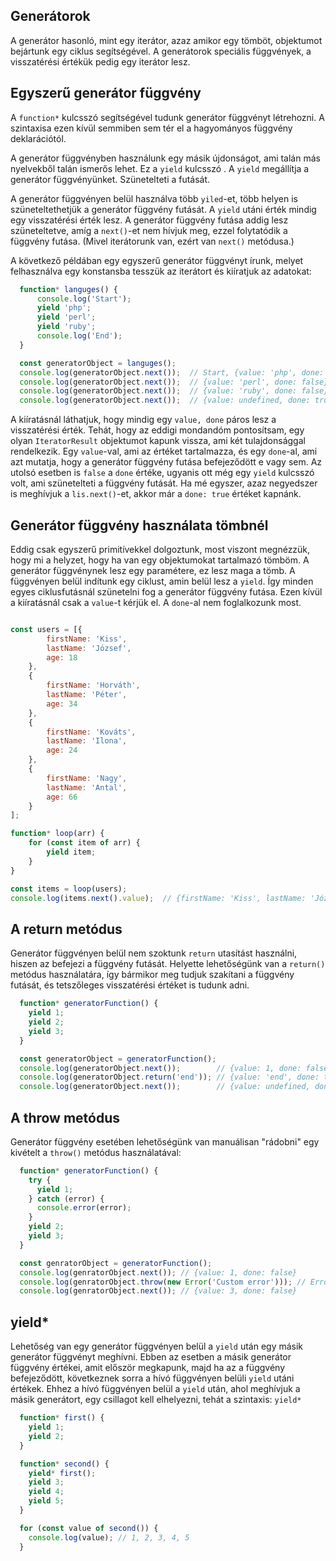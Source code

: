 ## Generátorok
A generátor hasonló, mint egy iterátor, azaz amikor egy tömböt, objektumot bejártunk egy ciklus segítségével.
A generátorok speciális függvények, a visszatérési értékük pedig egy iterátor lesz.

## Egyszerű generátor függvény
A `function*` kulcsszó segítségével tudunk generátor függvényt létrehozni. A szintaxisa ezen kívül semmiben sem tér el a hagyományos függvény deklarációtól.

A generátor függvényben használunk egy másik újdonságot, ami talán más nyelvekből talán ismerős lehet. Ez a `yield` kulcsszó . A `yield` megállítja a generátor függvényünket. Szünetelteti a futását.

A generátor függvényen belül használva több `yiled`-et, több helyen is szüneteltethetjük a generátor függvény futását. A `yield` utáni érték mindig egy visszatérési érték lesz. A generátor függvény futása addig lesz szüneteltetve, amíg a `next()`-et nem hívjuk meg, ezzel folytatódik a függvény futása. (Mivel iterátorunk van, ezért van `next()` metódusa.)

A következő példában egy egyszerű generátor függvényt írunk, melyet felhasználva egy konstansba tesszük az iterátort és kiíratjuk az adatokat:

```javascript
  function* languges() {
      console.log('Start');
      yield 'php';
      yield 'perl';
      yield 'ruby';
      console.log('End');
  }

  const generatorObject = languges(); 
  console.log(generatorObject.next());  // Start, {value: 'php', done: false}
  console.log(generatorObject.next());  // {value: 'perl', done: false}
  console.log(generatorObject.next());  // {value: 'ruby', done: false}, End
  console.log(generatorObject.next());  // {value: undefined, done: true}
```

A kiíratásnál láthatjuk, hogy mindig egy `value, done` páros lesz a visszatérési érték. Tehát, hogy az eddigi mondandóm pontosítsam, egy olyan `IteratorResult` objektumot kapunk vissza, ami két tulajdonsággal rendelkezik. Egy `value`-val, ami az értéket tartalmazza, és egy `done`-al, ami azt mutatja, hogy a generátor függvény futása befejeződött e vagy sem.
Az utolsó esetben is `false` a `done` értéke, ugyanis ott még egy `yield` kulcsszó volt, ami szünetelteti a függvény futását. Ha mé egyszer, azaz negyedszer is meghívjuk a `lis.next()`-et, akkor már a `done: true` értéket kapnánk.

## Generátor függvény használata tömbnél
Eddig csak egyszerű primitívekkel dolgoztunk, most viszont megnézzük, hogy mi a helyzet, hogy ha van egy objektumokat tartalmazó tömböm.
A generátor függvénynek lesz egy paramétere, ez lesz maga a tömb.
A függvényen belül indítunk egy ciklust, amin belül lesz a `yield`. Így minden egyes ciklusfutásnál szünetelni fog a generátor függvény futása.
Ezen kívül a kiíratásnál csak a `value`-t kérjük el. A `done`-al nem foglalkozunk most.

```javascript

const users = [{
        firstName: 'Kiss',
        lastName: 'József',
        age: 18
    },
    {
        firstName: 'Horváth',
        lastName: 'Péter',
        age: 34
    },
    {
        firstName: 'Kováts',
        lastName: 'Ilona',
        age: 24
    },
    {
        firstName: 'Nagy',
        lastName: 'Antal',
        age: 66
    }
];

function* loop(arr) {
    for (const item of arr) {
        yield item;
    }
}

const items = loop(users);
console.log(items.next().value);  // {firstName: 'Kiss', lastName: 'József', age: 18}
```

## A return metódus
Generátor függvényen belül nem szoktunk `return` utasítást használni, hiszen az befejezi a függvény futását. Helyette lehetőségünk van a `return()` metódus használatára, így bármikor meg tudjuk szakítani a függvény futását, és tetszőleges visszatérési értéket is tudunk adni. 
```javascript
  function* generatorFunction() {
    yield 1;
    yield 2;
    yield 3;
  }

  const generatorObject = generatorFunction();
  console.log(generatorObject.next());        // {value: 1, done: false}
  console.log(generatorObject.return('end')); // {value: 'end', done: true}
  console.log(generatorObject.next());        // {value: undefined, done: true}
```

## A throw metódus
Generátor függvény esetében lehetőségünk van manuálisan "rádobni" egy kivételt a `throw()` metódus használatával:

```javascript
  function* generatorFunction() {
    try {
      yield 1;
    } catch (error) {
      console.error(error);
    }
    yield 2;
    yield 3;
  }

  const genratorObject = generatorFunction();
  console.log(genratorObject.next()); // {value: 1, done: false}
  console.log(genratorObject.throw(new Error('Custom error'))); // Error: Custom error, {value: 2, done: false}
  console.log(genratorObject.next()); // {value: 3, done: false}
```

## yield*
Lehetőség van egy generátor függvényen belül a `yield` után egy másik generátor függvényt meghívni. 
Ebben az esetben a másik generátor függvény értékei, amit először megkapunk, majd ha az a függvény befejeződött, következnek sorra a hívó függvényen belüli `yield` utáni értékek. Ehhez a hívó függvényen belül a `yield` után, ahol meghívjuk a másik generátort, egy csillagot kell elhelyezni, tehát a szintaxis: `yield*`

```javascript
  function* first() {
    yield 1;
    yield 2;
  }

  function* second() {
    yield* first();
    yield 3;
    yield 4;
    yield 5;
  }

  for (const value of second()) {
    console.log(value); // 1, 2, 3, 4, 5
  }
```